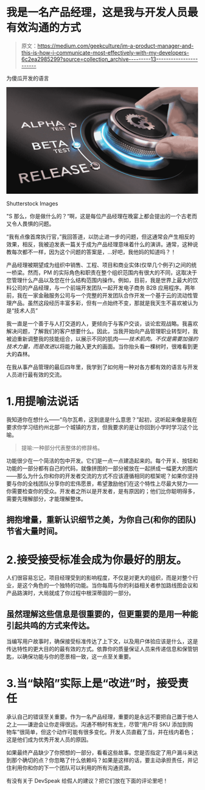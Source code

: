 # 我是一名产品经理，这是我与开发人员最有效沟通的方式

> 原文：<https://medium.com/geekculture/im-a-product-manager-and-this-is-how-i-communicate-most-effectively-with-my-developers-6c2ea2985299?source=collection_archive---------13----------------------->

为傻瓜开发的语言

![](img/5044b1b566708a6c775d7a0ecc3d53f4.png)

Shutterstock Images

"S 那么，你是做什么的？“啊，这是每位产品经理在晚宴上都会提出的一个古老而又令人畏惧的问题。

“我有点像首席执行官，”我回答道，以防止进一步的问题，但这通常会产生相反的效果，相反，我被迫发表一篇关于成为产品经理意味着什么的演讲。通常，这种说教每次都不一样，因为这个问题的答案是，…好吧，我他妈的知道吗？！

产品经理被期望成为组织中销售、工程、项目和商业实体(仅举几个例子)之间的统一桥梁。然而，PM 的实际角色和职责在整个组织范围内有很大的不同，这取决于您管理什么产品以及您在什么结构范围内操作。例如，目前，我是世界上最大的饮料公司的产品经理，与一个前端开发团队一起开发电子商务 B2B 应用程序。两年前，我在一家金融服务公司与一个完整的开发团队合作开发一个基于云的流动性管理产品。虽然这段经历丰富多彩，但有一点始终不变，那就是我天生不喜欢被认为是“技术人员”

我一直是一个善于与人打交道的人，更倾向于与客户交谈，谈论宏观战略。我喜欢解决问题，了解我们的客户想要什么。因此，当我开始向产品管理职业转型时，我被迫重新调整我的技能组合，以展示不同的肌肉——*技术肌肉。*不仅是需要加强的技术力量，而是*改进*以将能力融入更大的画面。当你抬头看一棵树时，很难看到更大的森林。

在我从事产品管理的最后四年里，我学到了如何用一种对各方都有效的语言与开发人员进行最有效的交流。

# 1.用提喻法说话

我知道你在想什么——“乌尔瓦希，这到底是什么意思？”起初，这听起来像是我在要求你学习纽约州北部一个城镇的方言，但我要求的是让你回到小学时学习这个比喻。

> 提喻:一种部分代表整体的修辞格。

功能很少在一个简洁的包中开发。它们是一点一点建造起来的。每个开关、按钮和功能的一部分都有自己的代码，就像拼图的一部分被放在一起拼成一幅更大的图片——那么为什么你和你的开发者交流的方式不应该遵循相同的框架呢？如果你坚持要与你的全栈团队分享你的宏伟愿景，希望激励他们在这个特性上尽最大努力——你需要检查你的受众。开发者之所以是开发者，是有原因的；他们比你聪明得多，需要先理解部分，才能理解整体。

## 拥抱增量，重新认识细节之美，为你自己(和你的团队)节省大量时间。

# 2.接受接受标准会成为你最好的朋友。

人们很容易忘记，项目经理受到的影响程度，不仅是对更大的组织，而是对整个行业，是这个角色的一个独特的功能。当你每周与你的利益相关者参加路线图会议和产品路演时，大局就成了你过程中根深蒂固的一部分。

## 虽然理解这些信息是很重要的，但更重要的是用一种能引起共鸣的方式来传达。

当编写用户故事时，确保接受标准传达了上下文，以及用户体验应该是什么，这是传达特性的更大目的的最有效的方式。依靠你的质量保证人员来传递信息和保管钥匙，以确保功能与你的愿景相一致，这一点至关重要。

# 3.当“缺陷”实际上是“改进”时，接受责任

承认自己的错误至关重要。作为一名产品经理，重要的是永远不要把自己置于他人之上——谦逊会让你走得很远。沟通不畅时有发生，尽管“用户将 SKU 添加到购物车”很简单，但这个动作可能有很多变化。开发人员直截了当，并在线内着色；这是他们成为优秀开发人员的原因。

如果最终产品缺少了你预想的一部分，看看这些故事。您是否指定了用户漏斗来达到那个确切的点？你忽略了什么依赖吗？如果是这样的话，要主动承担责任，并记住利用你和你的下一个团队可以利用的所有沟通资源。

有没有关于 DevSpeak 给假人的建议？把它们放在下面的评论里吧！